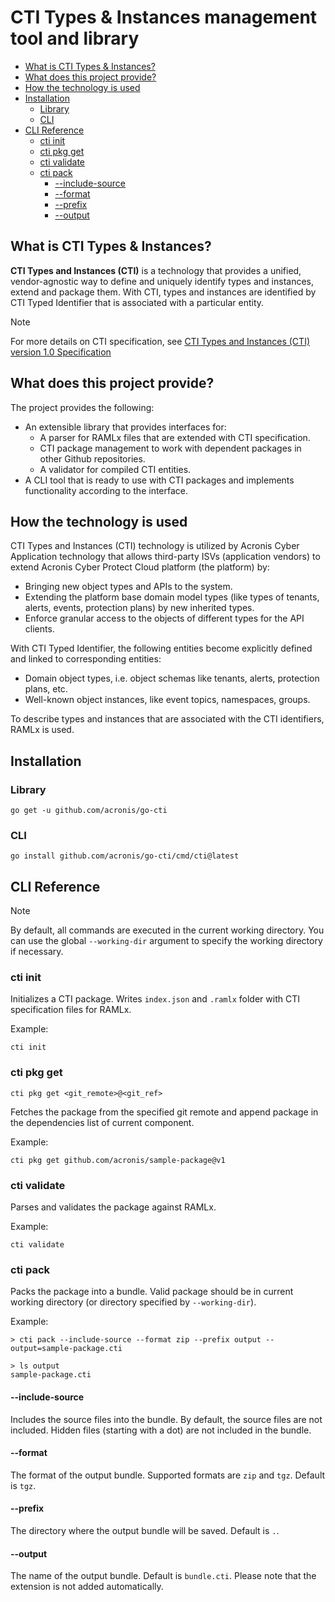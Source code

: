 # CTI Types & Instances management tool and library

- [What is CTI Types \& Instances?](#what-is-cti-types--instances)
- [What does this project provide?](#what-does-this-project-provide)
- [How the technology is used](#how-the-technology-is-used)
- [Installation](#installation)
  - [Library](#library)
  - [CLI](#cli)
- [CLI Reference](#cli-reference)
  - [cti init](#cti-init)
  - [cti pkg get](#cti-pkg-get)
  - [cti validate](#cti-validate)
  - [cti pack](#cti-pack)
    - [--include-source](#--include-source)
    - [--format](#--format)
    - [--prefix](#--prefix)
    - [--output](#--output)


## What is CTI Types & Instances?

**CTI Types and Instances (CTI)** is a technology that provides a unified, vendor-agnostic way to define and uniquely identify types and instances, extend and package them. With CTI, types and instances are identified by CTI Typed Identifier that is associated with a particular entity.

> [!NOTE]
> For more details on CTI specification, see [CTI Types and Instances (CTI) version 1.0 Specification](./cti-spec/SPEC.md)

## What does this project provide?

The project provides the following:

* An extensible library that provides interfaces for:
  * A parser for RAMLx files that are extended with CTI specification.
  * CTI package management to work with dependent packages in other Github repositories.
  * A validator for compiled CTI entities.
* A CLI tool that is ready to use with CTI packages and implements functionality according to the interface.

## How the technology is used

CTI Types and Instances (CTI) technology is utilized by Acronis Cyber Application technology that allows third-party ISVs (application vendors) to extend Acronis Cyber Protect Cloud platform (the platform) by:

* Bringing new object types and APIs to the system.
* Extending the platform base domain model types (like types of tenants, alerts, events, protection plans) by new inherited types.
* Enforce granular access to the objects of different types for the API clients.

With CTI Typed Identifier, the following entities become explicitly defined and linked to corresponding entities:

* Domain object types, i.e. object schemas like tenants, alerts, protection plans, etc.
* Well-known object instances, like event topics, namespaces, groups.

To describe types and instances that are associated with the CTI identifiers, RAMLx is used.

## Installation

### Library

```
go get -u github.com/acronis/go-cti
```

### CLI

```
go install github.com/acronis/go-cti/cmd/cti@latest
```

## CLI Reference

> [!NOTE]
> By default, all commands are executed in the current working directory.
> You can use the global `--working-dir` argument to specify the working directory if necessary.

### cti init

Initializes a CTI package. Writes `index.json` and `.ramlx` folder with CTI specification files for RAMLx.

Example:

```
cti init
```

### cti pkg get

```
cti pkg get <git_remote>@<git_ref>
```

Fetches the package from the specified git remote and append package in the dependencies list of current component.

Example:

```
cti pkg get github.com/acronis/sample-package@v1
```

### cti validate

Parses and validates the package against RAMLx.

Example:

```
cti validate
```

### cti pack

Packs the package into a bundle. Valid package should be in current working directory (or directory specified by `--working-dir`).

Example:


```shell
> cti pack --include-source --format zip --prefix output --output=sample-package.cti

> ls output
sample-package.cti
```

#### --include-source

Includes the source files into the bundle. By default, the source files are not included.
Hidden files (starting with a dot) are not included in the bundle.

#### --format

The format of the output bundle. Supported formats are `zip` and `tgz`. Default is `tgz`.

#### --prefix

The directory where the output bundle will be saved. Default is `.`.

#### --output

The name of the output bundle. Default is `bundle.cti`. Please note that the extension is not added automatically.
